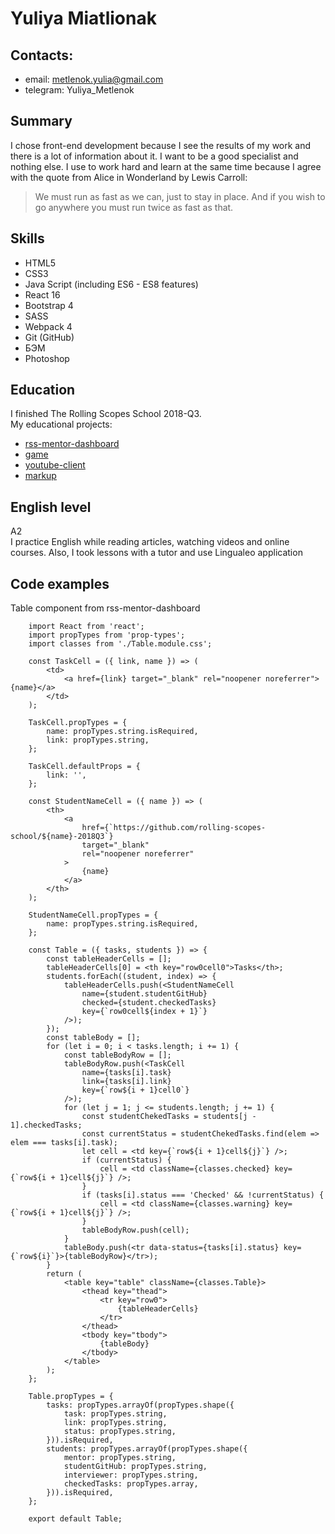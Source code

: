 # Yuliya Miatlionak

## Contacts:
  - email: metlenok.yulia@gmail.com
  - telegram: Yuliya_Metlenok

## Summary
I chose front-end development because I see the results of my work and there is a lot of information about it. I want to be a good specialist and nothing else. 
I use to work hard and learn at the same time because I agree with the quote from Alice in Wonderland by Lewis Carroll: 
> We must run as fast as we can, just to stay in place. And if you wish to go anywhere you must run twice as fast as that.


## Skills
- HTML5
- CSS3
- Java Script (including ES6 - ES8 features)
- React 16
- Bootstrap 4
- SASS
- Webpack 4
- Git (GitHub)
- БЭМ
- Photoshop

## Education
I finished The Rolling Scopes School 2018-Q3.\
My educational projects:  
* [rss-mentor-dashboard](https://juliamv.github.io/rss-mentor-dashboard/)
* [game](https://juliamv.github.io/game/)
* [youtube-client](https://juliamv.github.io/youtube-client/)
* [markup](https://juliamv.github.io/markup/)

## English level
A2\
I practice English while reading articles, watching videos and online courses. Also, I took lessons with a tutor and use Lingualeo application

## Code examples
Table component from rss-mentor-dashboard

        import React from 'react';
        import propTypes from 'prop-types';
        import classes from './Table.module.css';

        const TaskCell = ({ link, name }) => (
            <td>
                <a href={link} target="_blank" rel="noopener noreferrer">{name}</a>
            </td>
        );

        TaskCell.propTypes = {
            name: propTypes.string.isRequired,
            link: propTypes.string,
        };

        TaskCell.defaultProps = {
            link: '',
        };

        const StudentNameCell = ({ name }) => (
            <th>
                <a
                    href={`https://github.com/rolling-scopes-school/${name}-2018Q3`}
                    target="_blank"
                    rel="noopener noreferrer"
                >
                    {name}
                </a>
            </th>
        );

        StudentNameCell.propTypes = {
            name: propTypes.string.isRequired,
        };

        const Table = ({ tasks, students }) => {
            const tableHeaderCells = [];
            tableHeaderCells[0] = <th key="row0cell0">Tasks</th>;
            students.forEach((student, index) => {
                tableHeaderCells.push(<StudentNameCell
                    name={student.studentGitHub}
                    checked={student.checkedTasks}
                    key={`row0cell${index + 1}`}
                />);
            });
            const tableBody = [];
            for (let i = 0; i < tasks.length; i += 1) {
                const tableBodyRow = [];
                tableBodyRow.push(<TaskCell
                    name={tasks[i].task}
                    link={tasks[i].link}
                    key={`row${i + 1}cell0`}
                />);
                for (let j = 1; j <= students.length; j += 1) {
                    const studentChekedTasks = students[j - 1].checkedTasks;
                    const currentStatus = studentChekedTasks.find(elem => elem === tasks[i].task);
                    let cell = <td key={`row${i + 1}cell${j}`} />;
                    if (currentStatus) {
                        cell = <td className={classes.checked} key={`row${i + 1}cell${j}`} />;
                    }
                    if (tasks[i].status === 'Checked' && !currentStatus) {
                        cell = <td className={classes.warning} key={`row${i + 1}cell${j}`} />;
                    }
                    tableBodyRow.push(cell);
                }
                tableBody.push(<tr data-status={tasks[i].status} key={`row${i}`}>{tableBodyRow}</tr>);
            }
            return (
                <table key="table" className={classes.Table}>
                    <thead key="thead">
                        <tr key="row0">
                            {tableHeaderCells}
                        </tr>
                    </thead>
                    <tbody key="tbody">
                        {tableBody}
                    </tbody>
                </table>
            );
        };

        Table.propTypes = {
            tasks: propTypes.arrayOf(propTypes.shape({
                task: propTypes.string,
                link: propTypes.string,
                status: propTypes.string,
            })).isRequired,
            students: propTypes.arrayOf(propTypes.shape({
                mentor: propTypes.string,
                studentGitHub: propTypes.string,
                interviewer: propTypes.string,
                checkedTasks: propTypes.array,
            })).isRequired,
        };

        export default Table;
